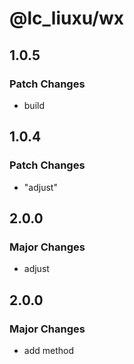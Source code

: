 # @lc_liuxu/wx

## 1.0.5

### Patch Changes

- build

## 1.0.4

### Patch Changes

- "adjust"

## 2.0.0

### Major Changes

- adjust

## 2.0.0

### Major Changes

- add method

